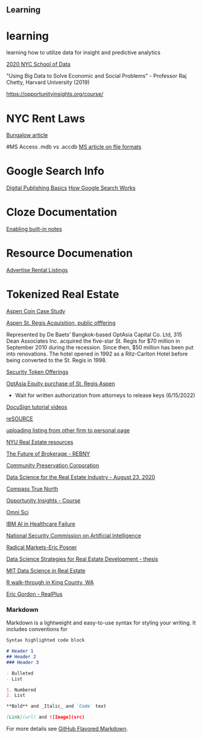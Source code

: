## Learning

# learning
learning how to utilize data for insight and predictive analytics

[2020 NYC School of Data](https://nycsodata22.sched.com/)

"Using Big Data to Solve Economic and Social Problems" - Professor Raj Chetty, Harvard University (2019)

https://opportunityinsights.org/course/

# NYC Rent Laws
[Bungalow article](https://bungalow.com/articles/rent-control-in-nyc-everything-you-need-to-know)

#MS Access .mdb vs .accdb
[MS article on flie formats](https://support.microsoft.com/en-us/office/which-access-file-format-should-i-use-012d9ab3-d14c-479e-b617-be66f9070b41)

# Google Search Info
[Digital Publishing Basics](https://digitalpublishing101.com/digital-publishing-101/digital-publishing-basics/)
[How Google Search Works](https://www.youtube.com/watch?v=BNHR6IQJGZs&t=188s)

# Cloze Documentation
[Enabling built-in notes](https://help.cloze.com/article/1753-how-do-i-enable-cloze-built-in-notes)

# Resource Documenation
[Advertise Rental Listings](https://support.corcoran.com/hc/en-us/articles/1500010871701-How-do-I-advertise-an-open-rental-in-reSOURCE)

# Tokenized Real Estate
[Aspen Coin Case Study](https://medium.com/krypital/security-token-case-analysis-aspen-coin-the-first-real-estate-security-token-offering-bbbcc52ace5)

[Aspen St. Regis Acquisition, public offfering](https://www.aspentimes.com/trending/in-18-million-deal-nearly-one-fifth-of-st-regis-aspen-sells-through-digital-tokens/)

Represented by De Baets’ Bangkok-based OptAsia Capital Co. Ltd, 315 Dean Associates Inc. acquired the five-star St. Regis for $70 million in September 2010 during the recession. Since then, $50 million has been put into renovations. The hotel opened in 1992 as a Ritz-Carlton Hotel before being converted to the St. Regis in 1998.

[Security Token Offerings](https://medium.com/solidblock/why-tokenized-securities-will-be-even-more-disruptive-than-cryptocurrencies-and-icos-de7eeb807f72)

[OptAsia Equity purchase of St. Regis Aspen](http://www.optasiacapital.com/blog/press-releases/4-st-regis-aspen-sold-for-70-million)



* Wait for written authorization from attorneys to release keys (6/15/2022)

[DocuSign tutorial videos](https://support.docusign.com/s/articles/DocuSign-eSignature-Fundamentals?language=en_US&rsc_301)

[reSOURCE](https://support.corcoran.com/hc/en-us/articles/360045190114-reSOURCE-Beyond-the-Basics-)

[uploading listing from other firm to personal page](https://outlook.office.com/mail/inbox/id/AAMkAGZlOThjZWExLTBjZTEtNGRjMC05MDBkLTU0MzcyNjg2OTA2ZQBGAAAAAAC6YfFww2n8TLIRGYK5tUVSBwB4hPs2iUvJS735%2ByGJvqOtAAAAAAEMAAB4hPs2iUvJS735%2ByGJvqOtAAAuQlbTAAA%3D)

[NYU Real Estate resources](https://guides.nyu.edu/realestate/marketreports)

[The Future of Brokerage - REBNY](https://youtu.be/rsbmMK_XYtM)

[Community Preservation Corporation](https://communityp.com/)

[Data Science for the Real Estate Industry - August 23, 2020](https://www.conferencecast.tv/talk-40095-data-science-for-the-real-estate-industry#.talkPage-header)

[Compass True North](https://medium.com/compass-true-north/machine-learning-in-action-for-compasss-likely-to-sell-recommendations-699a6dcd5076)

[Opportunity Insights - Course](https://opportunityinsights.org/course/)

[Omni Sci](https://speakerdeck.com/omnisci)

[IBM AI in Healthcare Failure](https://spectrum.ieee.org/how-ibm-watson-overpromised-and-underdelivered-on-ai-health-care)

[National Security Commission on Artificial Intelligence](https://www.nscai.gov/wp-content/uploads/2021/03/Full-Report-Digital-1.pdf)

[Radical Markets-Eric Posner](https://read.amazon.com/?asin=B07TP5HLWQ)

[Data Science Strategies for Real Estate Development - thesis](https://dspace.mit.edu/bitstream/handle/1721.1/129099/1227098997-MIT.pdf?sequence=1&isAllowed=y)

[MIT Data Science in Real Estate](https://mitcre.mit.edu/online-courses/data-science-in-real-estate)

[R walk-through in King County, WA](https://www.youtube.com/watch?v=Yz_Tzxkl-mI)

[Eric Gordon - RealPlus](https://trd.media/ny/j0R4a4)

### Markdown

Markdown is a lightweight and easy-to-use syntax for styling your writing. It includes conventions for

```markdown
Syntax highlighted code block

# Header 1
## Header 2
### Header 3

- Bulleted
- List

1. Numbered
2. List

**Bold** and _Italic_ and `Code` text

[Link](url) and ![Image](src)
```

For more details see [GitHub Flavored Markdown](https://guides.github.com/features/mastering-markdown/).

